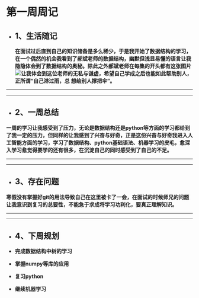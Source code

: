 # 第一周周记

+ ## 1、生活随记

  **在面试过后直到自己的知识储备是多么稀少，于是我开始了数据结构的学习，在一个偶然的机会我看到了郝斌老师的数据结构，幽默但浅显易懂的语言让我隐隐体会到了数据结构的奥秘。除此之外郝斌老师在每集的开头都有这张图片**![](https://shangxueweilong.oss-cn-guangzhou.aliyuncs.com/20230318215007.png)**让我体会到这位老师的无私与谦虚，希望自己学成之后也能如此帮助别人，正所谓“自己淋过雨，总    想给别人撑把伞”。**

---

---

+ ## 2、一周总结

**一周的学习让我感受到了压力，无论是数据结构还是python等方面的学习都给到了我一定的压力，但同样的让我感到了兴奋与好奇，正是这份兴奋与好奇我进入人工智能方面的学习，学习了数据结构、python基础语法、机器学习的皮毛，愈深入学习愈觉得要学的还有很多，在沉淀自己的同时感受到了自己的不足。**

---

---

+ ## 3、存在问题

**寒假没有掌握好git的用法导致自己在这里被卡了一会，在面试的时候师兄的问题让我意识到复习的总要性，不能急于求成将学习功利化，要真正理解知识。**

---

---

+ ## 4、下周规划

+ **完成数据结构中树的学习**
+ **掌握numpy等库的应用**
+ **复习python**
+ **继续机器学习**